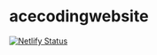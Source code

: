 # acecodingwebsite

[![Netlify Status](https://api.netlify.com/api/v1/badges/d17112de-afef-4b3e-844c-03a75ffcc355/deploy-status)](https://app.netlify.com/sites/eloquent-poitras-487ff3/deploys)
